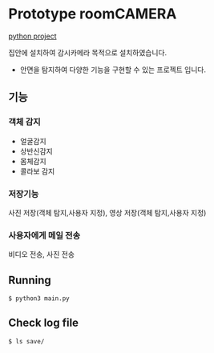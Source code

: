 # Prototype roomCAMERA

[python project](https://github.com/HackerShackOfficial/Smart-Security-Camera/)

집안에 설치하여 감시카메라 목적으로 설치하였습니다.   
* 안면을 탐지하여 다양한 기능을 구현할 수 있는 프로젝트 입니다.

## 기능

### 객체 감지

* 얼굴감지
* 상반신감지
* 몸체감지
* 콜라보 감지

### 저장기능

사진 저장(객체 탐지,사용자 지정), 영상 저장(객체 탐지,사용자 지정)  

### 사용자에게 메일 전송 

비디오 전송, 사진 전송  

## Running
```
$ python3 main.py
```
## Check log file

```
$ ls save/ 
```